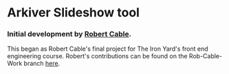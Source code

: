 # Arkiver Slideshow tool

### Initial development by [Robert Cable](http://robertcable.me).

This began as Robert Cable's final project for The Iron Yard's front end engineering course. Robert's contributions can be found on the Rob-Cable-Work branch [here](https://github.com/teamarkiver/slideshow/tree/Rob-Cable-Work).
